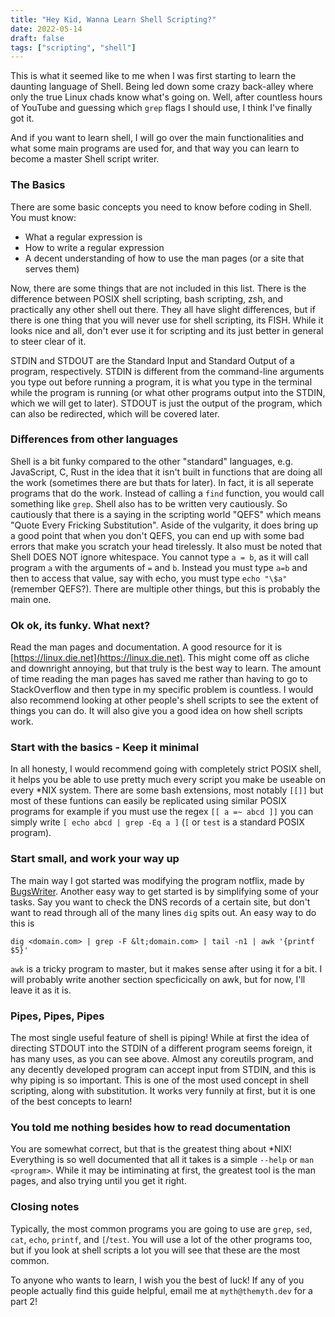 ```yaml
---
title: "Hey Kid, Wanna Learn Shell Scripting?"
date: 2022-05-14
draft: false
tags: ["scripting", "shell"]
---
```


This is what it seemed like to me when I was first starting to learn the
daunting language of Shell. Being led down some crazy back-alley where only the
true Linux chads know what's going on. Well, after countless hours of YouTube and
guessing which `grep` flags I should use, I think I've finally got it.

And if you want to learn shell, I will go over the main functionalities
and what some main programs are used for, and that way you can learn to
become a master Shell script writer.

### The Basics

There are some basic concepts you need to know before coding in Shell.
You must know:

- What a regular expression is
- How to write a regular expression
- A decent understanding of how to use the man pages (or a site that serves them)

Now, there are some things that are not included in this list. There is
the difference between POSIX shell scripting, bash scripting, zsh, and
practically any other shell out there. They all have slight differences,
but if there is one thing that you will never use for shell scripting,
its FISH. While it looks nice and all, don't ever use it for scripting
and its just better in general to steer clear of it.

STDIN and STDOUT are the Standard Input and Standard Output of a
program, respectively. STDIN is different from the command-line
arguments you type out before running a program, it is what you type
in the terminal while the program is running (or what other programs
output into the STDIN, which we will get to later). STDOUT is just the
output of the program, which can also be redirected, which will be
covered later.

### Differences from other languages

Shell is a bit funky compared to the other "standard" languages, e.g.
JavaScript, C, Rust in the idea that it isn't built in functions that
are doing all the work (sometimes there are but thats for later). In
fact, it is all seperate programs that do the work. Instead of calling
a `find` function, you would call something like `grep`. Shell also has
to be written very cautiously. So cautiously that there is a saying in
the scripting world "QEFS" which means "Quote Every Fricking Substitution".
Aside of the vulgarity, it does bring up a good point that when you don't
QEFS, you can end up with some bad errors that make you scratch your head
tirelessly. It also must be noted that Shell DOES NOT ignore whitespace.
You cannot type `a = b`, as it will call program `a` with the arguments of
`=` and `b`. Instead you must type `a=b` and then to access that value, say
with echo, you must type `echo "\$a"` (remember QEFS?). There are multiple
other things, but this is probably the main one.

### Ok ok, its funky. What next?

Read the man pages and documentation. A good resource for it is
[https://linux.die.net](https://linux.die.net). This might come off as cliche
and downright annoying, but that truly is the best way to learn. The amount of
time reading the man pages has saved me rather than having to go to
StackOverflow and then type in my specific problem is countless. I would also
recommend looking at other people's shell scripts to see the extent of things
you can do. It will also give you a good idea on how shell scripts work.

### Start with the basics - Keep it minimal

In all honesty, I would recommend going with completely strict POSIX shell,
it helps you be able to use pretty much every script you make be useable
on every *NIX system. There are some bash extensions, most notably `[[]]`
but most of these funtions can easily be replicated using similar POSIX programs
for example if you must use the regex `[[ a =~ abcd ]]` you can simply write
`[ echo abcd | grep -Eq a ]` (`[` or `test` is a standard POSIX program).

### Start small, and work your way up

The main way I got started was modifying the program notflix, made by
[BugsWriter](https://bugswriter.com). Another easy way to get started is by
simplifying some of your tasks. Say you want to check the DNS records of a
certain site, but don't want to read through all of the many lines `dig` spits
out. An easy way to do this is

    dig <domain.com> | grep -F &lt;domain.com> | tail -n1 | awk '{printf $5}'

`awk` is a tricky program to master, but it makes sense after using it for a bit.
I will probably write another section specficically on awk, but for now, I'll
leave it as it is.

### Pipes, Pipes, Pipes

The most single useful feature of shell is piping! While at first the idea of
directing STDOUT into the STDIN of a different program seems foreign, it has
many uses, as you can see above. Almost any coreutils program, and any decently
developed program can accept input from STDIN, and this is why piping is so
important.  This is one of the most used concept in shell scripting, along with
substitution.  It works very funnily at first, but it is one of the best
concepts to learn!

### You told me nothing besides how to read documentation

You are somewhat correct, but that is the greatest thing about *NIX! Everything
is so well documented that all it takes is a simple `--help` or `man <program>`.
While it may be intiminating at first, the greatest tool is the man pages, and also
trying until you get it right.

### Closing notes

Typically, the most common programs you are going to use are
`grep`, `sed`, `cat`, `echo`, `printf`, and `[`/`test`. You will
use a lot of the other programs too, but if you look at shell scripts
a lot you will see that these are the most common.

To anyone who wants to learn, I wish you the best of luck!
If any of you people actually find this guide helpful,
email me at `myth@themyth.dev` for a part 2!
